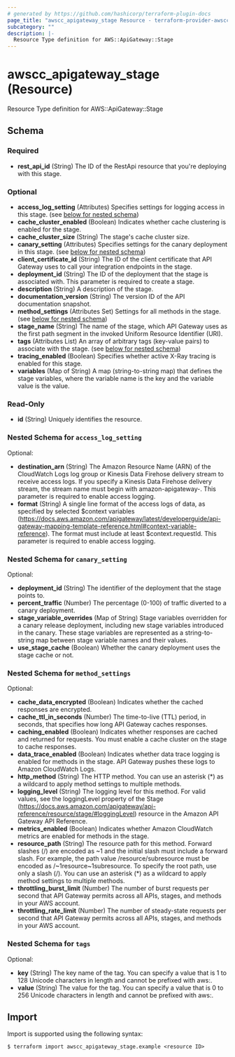 ```yaml
---
# generated by https://github.com/hashicorp/terraform-plugin-docs
page_title: "awscc_apigateway_stage Resource - terraform-provider-awscc"
subcategory: ""
description: |-
  Resource Type definition for AWS::ApiGateway::Stage
---
```


# awscc_apigateway_stage (Resource)

Resource Type definition for AWS::ApiGateway::Stage



<!-- schema generated by tfplugindocs -->
## Schema

### Required

- **rest_api_id** (String) The ID of the RestApi resource that you're deploying with this stage.

### Optional

- **access_log_setting** (Attributes) Specifies settings for logging access in this stage. (see [below for nested schema](#nestedatt--access_log_setting))
- **cache_cluster_enabled** (Boolean) Indicates whether cache clustering is enabled for the stage.
- **cache_cluster_size** (String) The stage's cache cluster size.
- **canary_setting** (Attributes) Specifies settings for the canary deployment in this stage. (see [below for nested schema](#nestedatt--canary_setting))
- **client_certificate_id** (String) The ID of the client certificate that API Gateway uses to call your integration endpoints in the stage.
- **deployment_id** (String) The ID of the deployment that the stage is associated with. This parameter is required to create a stage.
- **description** (String) A description of the stage.
- **documentation_version** (String) The version ID of the API documentation snapshot.
- **method_settings** (Attributes Set) Settings for all methods in the stage. (see [below for nested schema](#nestedatt--method_settings))
- **stage_name** (String) The name of the stage, which API Gateway uses as the first path segment in the invoked Uniform Resource Identifier (URI).
- **tags** (Attributes List) An array of arbitrary tags (key-value pairs) to associate with the stage. (see [below for nested schema](#nestedatt--tags))
- **tracing_enabled** (Boolean) Specifies whether active X-Ray tracing is enabled for this stage.
- **variables** (Map of String) A map (string-to-string map) that defines the stage variables, where the variable name is the key and the variable value is the value.

### Read-Only

- **id** (String) Uniquely identifies the resource.

<a id="nestedatt--access_log_setting"></a>
### Nested Schema for `access_log_setting`

Optional:

- **destination_arn** (String) The Amazon Resource Name (ARN) of the CloudWatch Logs log group or Kinesis Data Firehose delivery stream to receive access logs. If you specify a Kinesis Data Firehose delivery stream, the stream name must begin with amazon-apigateway-. This parameter is required to enable access logging.
- **format** (String) A single line format of the access logs of data, as specified by selected $context variables (https://docs.aws.amazon.com/apigateway/latest/developerguide/api-gateway-mapping-template-reference.html#context-variable-reference). The format must include at least $context.requestId. This parameter is required to enable access logging.


<a id="nestedatt--canary_setting"></a>
### Nested Schema for `canary_setting`

Optional:

- **deployment_id** (String) The identifier of the deployment that the stage points to.
- **percent_traffic** (Number) The percentage (0-100) of traffic diverted to a canary deployment.
- **stage_variable_overrides** (Map of String) Stage variables overridden for a canary release deployment, including new stage variables introduced in the canary. These stage variables are represented as a string-to-string map between stage variable names and their values.
- **use_stage_cache** (Boolean) Whether the canary deployment uses the stage cache or not.


<a id="nestedatt--method_settings"></a>
### Nested Schema for `method_settings`

Optional:

- **cache_data_encrypted** (Boolean) Indicates whether the cached responses are encrypted.
- **cache_ttl_in_seconds** (Number) The time-to-live (TTL) period, in seconds, that specifies how long API Gateway caches responses.
- **caching_enabled** (Boolean) Indicates whether responses are cached and returned for requests. You must enable a cache cluster on the stage to cache responses.
- **data_trace_enabled** (Boolean) Indicates whether data trace logging is enabled for methods in the stage. API Gateway pushes these logs to Amazon CloudWatch Logs.
- **http_method** (String) The HTTP method. You can use an asterisk (*) as a wildcard to apply method settings to multiple methods.
- **logging_level** (String) The logging level for this method. For valid values, see the loggingLevel property of the Stage (https://docs.aws.amazon.com/apigateway/api-reference/resource/stage/#loggingLevel) resource in the Amazon API Gateway API Reference.
- **metrics_enabled** (Boolean) Indicates whether Amazon CloudWatch metrics are enabled for methods in the stage.
- **resource_path** (String) The resource path for this method. Forward slashes (/) are encoded as ~1 and the initial slash must include a forward slash. For example, the path value /resource/subresource must be encoded as /~1resource~1subresource. To specify the root path, use only a slash (/). You can use an asterisk (*) as a wildcard to apply method settings to multiple methods.
- **throttling_burst_limit** (Number) The number of burst requests per second that API Gateway permits across all APIs, stages, and methods in your AWS account.
- **throttling_rate_limit** (Number) The number of steady-state requests per second that API Gateway permits across all APIs, stages, and methods in your AWS account.


<a id="nestedatt--tags"></a>
### Nested Schema for `tags`

Optional:

- **key** (String) The key name of the tag. You can specify a value that is 1 to 128 Unicode characters in length and cannot be prefixed with aws:.
- **value** (String) The value for the tag. You can specify a value that is 0 to 256 Unicode characters in length and cannot be prefixed with aws:.

## Import

Import is supported using the following syntax:

```shell
$ terraform import awscc_apigateway_stage.example <resource ID>
```
